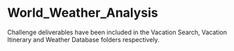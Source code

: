 # World_Weather_Analysis

Challenge deliverables have been included in the Vacation Search, Vacation Itinerary and Weather Database folders respectively. 
